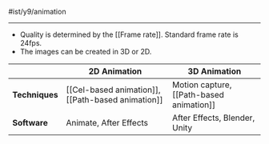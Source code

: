 #ist/y9/animation

---
- Quality is determined by the [[Frame rate]]. Standard frame rate is 24fps.
- The images can be created in 3D or 2D.

|                | 2D Animation                                      | 3D Animation                             |
| -------------- | ------------------------------------------------- | ---------------------------------------- |
| **Techniques** | [[Cel-based animation]], [[Path-based animation]] | Motion capture, [[Path-based animation]] |
| **Software**   | Animate, After Effects                            | After Effects, Blender, Unity            |


